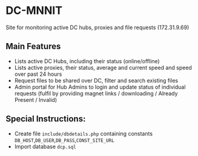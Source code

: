 # DC-MNNIT
Site for monitoring active DC hubs, proxies and file requests (172.31.9.69)

## Main Features
- Lists active DC Hubs, including their status (online/offline)
- Lists active proxies, their status, average and current speed and speed over past 24 hours
- Request files to be shared over DC, filter and search existing files
- Admin portal for Hub Admins to login and update status of individual requests 
  (fulfil by providing magnet links / downloading / Already Present / Invalid)


## Special Instructions:
- Create file `include/dbdetails.php` containing constants `DB_HOST`,`DB_USER`,`DB_PASS`,`CONST_SITE_URL`
- Import database `dcp.sql`




